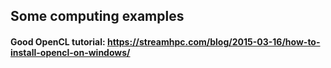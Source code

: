 ## Some computing examples
#### Good OpenCL tutorial: https://streamhpc.com/blog/2015-03-16/how-to-install-opencl-on-windows/
